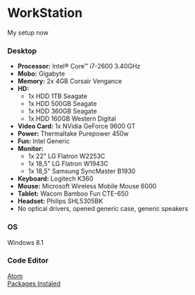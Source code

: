 # WorkStation
My setup now


### Desktop
* **Processor:** Intel® Core™ i7-2600 3.40GHz
* **Mobo:** Gigabyte
* **Memory:** 2x 4GB Corsair Vengance
* **HD:**
  * 1x HDD 1TB Seagate
  * 1x HDD 500GB Seagate
  * 1x HDD 360GB Seagate
  * 1x HDD 160GB Western Digital
* **Video Card:** 1x NVidia GeForce 9600 GT
* **Power:** Thermaltake Purepower 450w
* **Fun:** Intel Generic
* **Monitor:**
  * 1x 22" LG Flatron W2253C
  * 1x 18,5" LG Flatron W1943C
  * 1x 18,5" Samsung SyncMaster B1930
* **Keyboard:** Logitech K360
* **Mouse:** Microsoft Wireless Mobile Mouse 6000
* **Tablet:** Wacom Bamboo Fun CTE-650
* **Headset:** Philips SHL5305BK
* No optical drivers, opened generic case, generic speakers

### OS
Windows 8.1

### Code Editor
[Atom](https://atom.io/)<br>
[Packages Instaled](https://github.com/iFgR/Workstation/blob/master/Atom/packages.txt)
